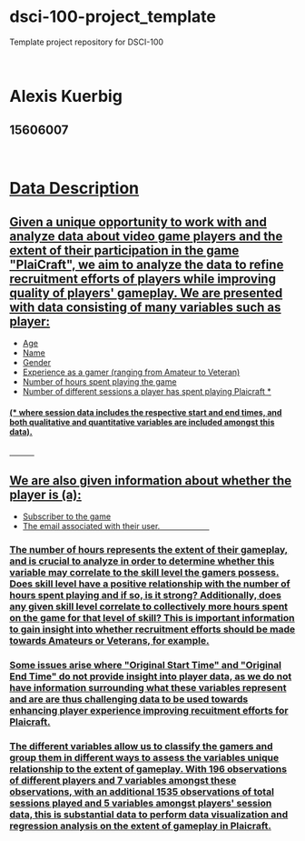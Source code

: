 # dsci-100-project_template
Template project repository for DSCI-100

&nbsp;

# Alexis Kuerbig
## 15606007

&nbsp;
&nbsp;
&nbsp;
&nbsp;
&nbsp;
&nbsp;
&nbsp;
&nbsp;
&nbsp;
&nbsp;




# <u> Data Description <u>

## Given a unique opportunity to work with and analyze data about video game players and the extent of their participation in the game "PlaiCraft", we aim to analyze the data to refine recruitment efforts of players while improving quality of players' gameplay. We are presented with data consisting of many variables such as player:

* Age
* Name
* Gender
* Experience as a gamer (ranging from Amateur to Veteran)
* Number of hours spent playing the game
* Number of different sessions a player has spent playing Plaicraft *

#### (* where session data includes the respective start and end times, and both qualitative and quantitative variables are included amongst this data). 
&nbsp;
&nbsp;
&nbsp;
&nbsp;
&nbsp;
&nbsp;

## We are also given information about whether the player is (a):

* Subscriber to the game
* The email associated with their user.
&nbsp;
&nbsp;
&nbsp;
&nbsp;
&nbsp;
&nbsp;
&nbsp;
&nbsp;
&nbsp;
&nbsp;
&nbsp;

### The number of hours represents the extent of their gameplay, and is crucial to analyze in order to determine whether this variable may correlate to the skill level the gamers possess. Does skill level have a positive relationship with the number of hours spent playing and if so, is it strong? Additionally, does any given skill level correlate to collectively more hours spent on the game for that level of skill? This is important information to gain insight into whether recruitment efforts should be made towards Amateurs or Veterans, for example. 


### Some issues arise where "Original Start Time" and "Original End Time" do not provide insight into player data, as we do not have information surrounding what these variables represent and are are thus challenging data to be used towards enhancing player experience improving recuitment efforts for Plaicraft.


### The different variables allow us to classify the gamers and group them in different ways to assess the variables unique relationship to the extent of gameplay. With 196 observations of different players and 7 variables amongst these observations, with an additional 1535 observations of total sessions played and 5 variables amongst players' session data, this is substantial data to perform data visualization and regression analysis on the extent of gameplay in Plaicraft.